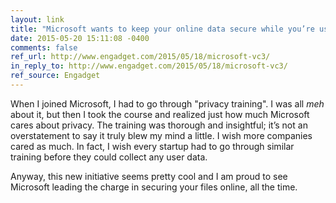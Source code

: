 ```yaml
---
layout: link
title: "Microsoft wants to keep your online data secure while you’re using it"
date: 2015-05-20 15:11:08 -0400
comments: false
ref_url: http://www.engadget.com/2015/05/18/microsoft-vc3/
in_reply_to: http://www.engadget.com/2015/05/18/microsoft-vc3/
ref_source: Engadget
---
```


When I joined Microsoft, I had to go through "privacy training". I was all *meh* about it, but then I took the course and realized just how much Microsoft cares about privacy. The training was thorough and insightful; it’s not an overstatement to say it truly blew my mind a little. I wish more companies cared as much. In fact, I wish every startup had to go through similar training before they could collect any user data.

Anyway, this new initiative seems pretty cool and I am proud to see Microsoft leading the charge in securing your files online, all the time.